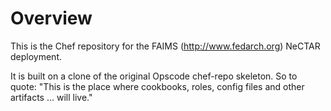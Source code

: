 Overview
========

This is the Chef repository for the FAIMS (http://www.fedarch.org) NeCTAR deployment. 

It is built on a clone of the original Opscode chef-repo skeleton. So to quote:
"This is the place where cookbooks, roles, config files and other artifacts ... will live."


